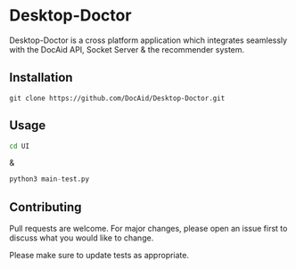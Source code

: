 # Desktop-Doctor

Desktop-Doctor is a cross platform application which integrates seamlessly with the DocAid API, Socket Server & the recommender system.

## Installation

```git
git clone https://github.com/DocAid/Desktop-Doctor.git
```

## Usage

```bash
cd UI
```
&

```python
python3 main-test.py
```

## Contributing
Pull requests are welcome. For major changes, please open an issue first to discuss what you would like to change.

Please make sure to update tests as appropriate.
